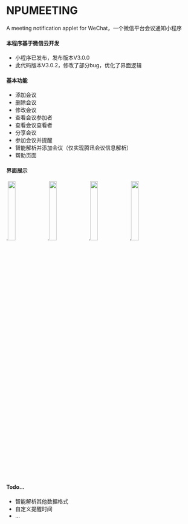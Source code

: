 # NPUMEETING
A meeting notification applet for WeChat，一个微信平台会议通知小程序

#### 本程序基于微信云开发
  * 小程序已发布，发布版本V3.0.0
  * 此代码版本V3.0.2，修改了部分bug，优化了界面逻辑
#### 基本功能
  * 添加会议
  * 删除会议
  * 修改会议
  * 查看会议参加者
  * 查看会议查看者
  * 分享会议
  * 参加会议并提醒
  * 智能解析并添加会议（仅实现腾讯会议信息解析）
  * 帮助页面
#### 界面展示
.<img src="https://github.com/xiemomoioio/NPUMEETING/blob/master/miniprogram/imgs/help/create1.jpg" width="20%" height="20%"/>
.<img src="https://github.com/xiemomoioio/NPUMEETING/blob/master/miniprogram/imgs/help/del1.jpg" width="20%" height="20%"/>
.<img src="https://github.com/xiemomoioio/NPUMEETING/blob/master/miniprogram/imgs/help/join1.jpg" width="20%" height="20%"/>
.<img src="https://github.com/xiemomoioio/NPUMEETING/blob/master/miniprogram/imgs/help/share1.jpg" width="20%" height="20%"/>
#### Todo...
  * 智能解析其他数据格式
  * 自定义提醒时间
  * ...
